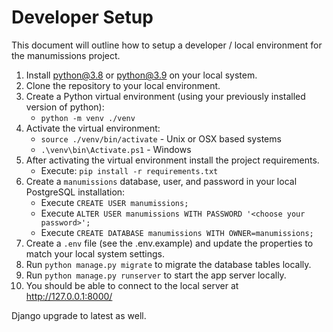 # Developer Setup

This document will outline how to setup a developer / local environment for the manumissions project.

1) Install python@3.8 or python@3.9 on your local system.
1) Clone the repository to your local environment.
2) Create a Python virtual environment (using your previously installed version of python):
    - `python -m venv ./venv`
3) Activate the virtual environment:
    - `source ./venv/bin/activate` - Unix or OSX based systems
    - `.\venv\bin\Activate.ps1` - Windows
4) After activating the virtual environment install the project requirements.
    - Execute: `pip install -r requirements.txt`
5) Create a `manumissions` database, user, and password in your local PostgreSQL installation:
    * Execute `CREATE USER manumissions;`
    * Execute `ALTER USER manumissions WITH PASSWORD '<choose your password>';`
    * Execute `CREATE DATABASE manumissions WITH OWNER=manumissions;`
6) Create a `.env` file (see the .env.example) and update the properties to match your local system settings.
7) Run `python manage.py migrate` to migrate the database tables locally.
8) Run `python manage.py runserver` to start the app server locally.
9) You should be able to connect to the local server at http://127.0.0.1:8000/



Django upgrade to latest as well.
